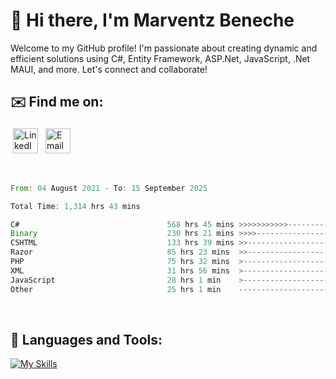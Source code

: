# 👋 Hi there, I'm Marventz Beneche

Welcome to my GitHub profile! I'm passionate about creating dynamic and efficient solutions using C#, Entity Framework, ASP.Net, JavaScript, .Net MAUI, and more. Let's connect and collaborate!

## ✉️ Find me on:
 <a href="https://linkedin.com/in/benechem" target="_blank" rel="noopener noreferrer"> <img src="https://icons.iconarchive.com/icons/limav/flat-gradient-social/512/Linkedin-icon.png" alt="LinkedIn" height="40" style="vertical-align:top; margin:4px"></a>
 <a href="mailto:info@benechem.co"> <img src="https://icons.iconarchive.com/icons/dtafalonso/android-lollipop/512/Gmail-icon.png" alt="Email" height="40" style="vertical-align:top; margin:4px"></a>
</p>

<br/>
<!--START_SECTION:waka-->

```rust
From: 04 August 2021 - To: 15 September 2025

Total Time: 1,314 hrs 43 mins

C#                                 568 hrs 45 mins >>>>>>>>>>>--------------   42.45 %
Binary                             230 hrs 21 mins >>>>---------------------   17.19 %
CSHTML                             133 hrs 39 mins >>-----------------------   09.98 %
Razor                              85 hrs 23 mins  >>-----------------------   06.37 %
PHP                                75 hrs 32 mins  >------------------------   05.64 %
XML                                31 hrs 56 mins  >------------------------   02.38 %
JavaScript                         28 hrs 1 min    >------------------------   02.09 %
Other                              25 hrs 1 min    -------------------------   01.87 %
```

<!--END_SECTION:waka-->
<br />

## 🧰 Languages and Tools:

[![My Skills](https://skillicons.dev/icons?i=js,html,css,cs,java,php,mysql,dotnet,bootstrap,visualstudio,vscode,androidstudio,azure,xd,wordpress,raspberrypi)](https://skillicons.dev)
<br />

